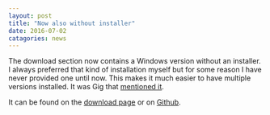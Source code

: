 ```yaml
---
layout: post
title: "Now also without installer"
date: 2016-07-02
catagories: news
---
```

The download section now contains a Windows version without an installer.
I always preferred that kind of installation myself but for some reason I have never provided one until now.
This makes it much easier to have multiple versions installed.
It was Gig that [mentioned it](http://openarena.ws/board/index.php?topic=5252.msg53795#msg53795).

It can be found on the [download page](http://www.blockattack.net/download/) or on [Github](https://github.com/blockattack/blockattack-game/releases/tag/v2.0.0).

